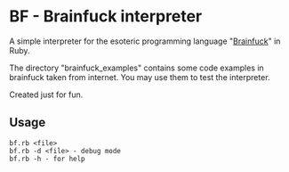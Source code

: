 BF - Brainfuck interpreter
==

A simple interpreter for the esoteric programming language "<a href = "http://en.wikipedia.org/wiki/Brainfuck">Brainfuck</a>" in Ruby.

The directory "brainfuck_examples" contains some code examples in brainfuck taken from internet. You may use them to test the interpreter.

Created just for fun.

## Usage
	bf.rb <file>
	bf.rb -d <file> - debug mode
	bf.rb -h - for help
